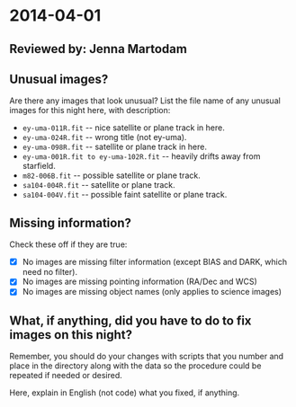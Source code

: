 # 2014-04-01

## Reviewed by: Jenna Martodam

## Unusual images?

Are there any images that look unusual? List the file name of any unusual images for this night here, with description:

+ `ey-uma-011R.fit` -- nice satellite or plane track in here.
+  `ey-uma-024R.fit` -- wrong title (not ey-uma).
+  `ey-uma-098R.fit` -- satellite or plane track in here.
+ `ey-uma-001R.fit to ey-uma-102R.fit` -- heavily drifts away from starfield.
+ `m82-006B.fit` -- possible satellite or plane track.
+ `sa104-004R.fit` -- satellite or plane track.
+ `sa104-004V.fit` -- possible faint satellite or plane track.

## Missing information?

Check these off if they are true:

- [x] No images are missing filter information (except BIAS and DARK, which need no filter).
- [x] No images are missing pointing information (RA/Dec and WCS)
- [x] No images are missing object names (only applies to science images)

## What, if anything, did you have to do to fix images on this night?

Remember, you should do your changes with scripts that you number and place in the
directory along with the data so the procedure could be repeated if needed or
desired.

Here, explain in English (not code) what you fixed, if anything.
